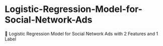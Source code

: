 # Logistic-Regression-Model-for-Social-Network-Ads
🚀 Logistic Regression Model for Social Network Ads with 2 Features and 1 Label
